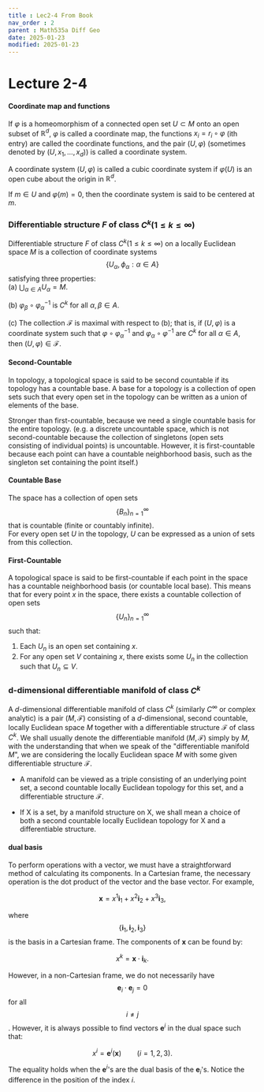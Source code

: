 ```yaml
---
title : Lec2-4 From Book
nav_order : 2
parent : Math535a Diff Geo
date: 2025-01-23
modified: 2025-01-23
---
```

# Lecture 2-4  
#### Coordinate map and functions  
If $\varphi$ is a homeomorphism of a connected open set $U \subset M$ onto an open subset of $\mathbb{R}^d$, 
$\varphi$ is called a coordinate map, the functions $x_i = r_i \circ \varphi$ (ith entry) are called the coordinate functions, 
and the pair $(U, \varphi)$ (sometimes denoted by $(U, x_1, \ldots, x_d)$) is called a coordinate system. 

A coordinate system $(U, \varphi)$ is called a cubic coordinate system if $\varphi(U)$ is an open cube about the origin in $\mathbb{R}^d$. 

If $m \in U$ and $\varphi(m) = 0$, then the coordinate system is said to be centered at $m$.

### Differentiable structure $F$ of class $C^k (1 \le k \le \infty)$  
Differentiable structure $F$ of class $C^k (1 \le k \le \infty)$ on a locally Euclidean space $M$ is a collection of coordinate systems $$ \{ U_{\alpha}, \phi_{\alpha}: \alpha \in A \}$$ satisfying three properties:  
(a) $\bigcup_{\alpha \in A} U_\alpha = M$.

(b) $\varphi_\beta \circ \varphi_\alpha^{-1}$ is $C^k$ for all $\alpha, \beta \in A$.

(c) The collection $\mathcal{F}$ is maximal with respect to (b); that is, if $(U, \varphi)$ is a coordinate system such that 
$\varphi \circ \varphi_\alpha^{-1}$ and $\varphi_\alpha \circ \varphi^{-1}$ are $C^k$ for all $\alpha \in A$, then $(U, \varphi) \in \mathcal{F}$.



#### Second-Countable  
In topology, a topological space is said to be second countable if its topology has a countable base. A base for a topology is a collection of open sets such that every open set in the topology can be written as a union of elements of the base.  

Stronger than first-countable, because we need a single countable basis for the entire topology. (e.g. a discrete uncountable space, which is not second-countable because the collection of singletons (open sets consisting of individual points) is uncountable. However, it is first-countable because each point can have a countable neighborhood basis, such as the singleton set containing the point itself.)

#### Countable Base  
The space has a collection of open sets $$\{B_n\}_{n=1}^\infty$$ that is countable (finite or countably infinite).  
For every open set $U$ in the topology, $U$ can be expressed as a union of sets from this collection.

#### First-Countable  
A topological space is said to be first-countable if each point in the space has a countable neighborhood basis (or countable local base). This means that for every point $x$ in the space, there exists a countable collection of open sets $$\{U_n\}_{n=1}^\infty$$ such that:

1. Each $U_n$ is an open set containing $x$.
2. For any open set $V$ containing $x$, there exists some $U_n$ in the collection such that $U_n \subseteq V$.

### d-dimensional differentiable manifold of class $C^k$  
A $d$-dimensional differentiable manifold of class $C^k$ (similarly $C^\infty$ or complex analytic) is a pair $(M, \mathcal{F})$ consisting of a $d$-dimensional, second countable, locally Euclidean space $M$ together with a differentiable structure $\mathcal{F}$ of class $C^k$. We shall usually denote the differentiable manifold $(M, \mathcal{F})$ simply by $M$, with the understanding that when we speak of the "differentiable manifold $M$", we are considering the locally Euclidean space $M$ with some given differentiable structure $\mathcal{F}$.

* A manifold can be viewed as a triple consisting of an underlying point set, a second countable locally Euclidean topology for this set, and a differentiable structure $\mathcal{F}$.  

* If X is a set, by a manifold structure on X, we shall mean a choice
of both a second countable locally Euclidean topology for X and a differentiable structure.  

#### dual basis  
To perform operations with a vector, we must have a straightforward method of calculating its components. In a Cartesian frame, the necessary operation is the dot product of the vector and the base vector. For example,

$$
\mathbf{x} = x^{1}\mathbf{i}_{1} + x^{2}\mathbf{i}_{2} + x^{3}\mathbf{i}_{3},
$$

where $$\{\mathbf{i}_{1}, \mathbf{i}_{2}, \mathbf{i}_{3}\}$$ is the basis in a Cartesian frame. The components of $\mathbf{x}$ can be found by:

$$
x^{k} = \mathbf{x} \cdot \mathbf{i}_{k}.
$$

However, in a non-Cartesian frame, we do not necessarily have $$\mathbf{e}_{i} \cdot \mathbf{e}_{j} = 0$$ for all $$i \neq j$$. However, it is always possible to find vectors $\mathbf{e}^{i}$ in the dual space such that:

$$
x^{i} = \mathbf{e}^{i}(\mathbf{x}) \qquad (i = 1, 2, 3).
$$

The equality holds when the $\mathbf{e}^{i}$'s are the dual basis of the $\mathbf{e}_{i}$'s. Notice the difference in the position of the index $i$.
  

